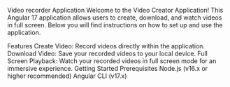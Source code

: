 Video recorder Application
Welcome to the Video Creator Application! This Angular 17 application allows users to create, download, and watch videos in full screen. Below you will find instructions on how to set up and use the application.

Features
Create Video: Record videos directly within the application.
Download Video: Save your recorded videos to your local device.
Full Screen Playback: Watch your recorded videos in full screen mode for an immersive experience.
Getting Started
Prerequisites
Node.js (v16.x or higher recommended)
Angular CLI (v17.x)
